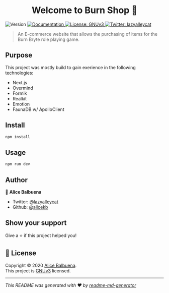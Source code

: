 <h1 align="center">Welcome to Burn Shop 👋</h1>
<p>
  <img alt="Version" src="https://img.shields.io/badge/version-0.0.1-blue.svg?cacheSeconds=2592000" />
  <a href="TBD" target="_blank">
    <img alt="Documentation" src="https://img.shields.io/badge/documentation-yes-brightgreen.svg" />
  </a>
  <a href="https://choosealicense.com/licenses/gpl-3.0/#" target="_blank">
    <img alt="License: GNUv3" src="https://img.shields.io/badge/License-GNUv3-yellow.svg" />
  </a>
  <a href="https://twitter.com/lazyalleycat" target="_blank">
    <img alt="Twitter: lazyalleycat" src="https://img.shields.io/twitter/follow/lazyalleycat.svg?style=social" />
  </a>
</p>

> An E-commerce website that allows the purchasing of items for the Burn Bryte role playing game.

<!-- ### 🏠 [Homepage](TBD)

### ✨ [Demo](TBD) -->

## Purpose
This project was mostly build to gain exerience in the following technologies:

* Next.js
* Overmind
* Formik
* Realkit
* Emotion
* FaunaDB w/ ApolloClient

## Install

```sh
npm install
```

## Usage

```sh
npm run dev
```

## Author

👤 **Alice Balbuena**

<!-- * Website: TBD -->
* Twitter: [@lazyalleycat](https://twitter.com/lazyalleycat)
* Github: [@alicekb](https://github.com/alicekb)

## Show your support

Give a ⭐️ if this project helped you!

## 📝 License

Copyright © 2020 [Alice Balbuena](https://github.com/alicekb).<br />
This project is [GNUv3](LICENSE.md) licensed.

***
_This README was generated with ❤️ by [readme-md-generator](https://github.com/kefranabg/readme-md-generator)_
